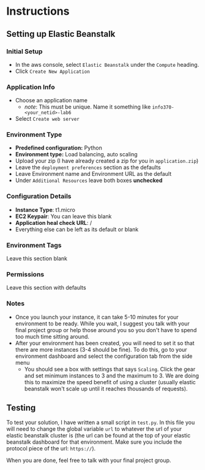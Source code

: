 # Instructions

## Setting up Elastic Beanstalk

### Initial Setup
* In the aws console, select `Elastic Beanstalk` under the `Compute` heading.
* Click `Create New Application`

### Application Info
* Choose an application name
    * _note_: This must be unique. Name it something like `info370-<your_netid>-lab6`
* Select `Create web server`

### Environment Type
* **Predefined configuration:** Python
* **Environment type:** Load balancing, auto scaling
* Upload your zip (I have already created a zip for you in `application.zip`)
* Leave the `deployment preferences` section as the defaults
* Leave Environment name and Environment URL as the default
* Under `Additional Resources` leave both boxes **unchecked**

### Configuration Details
* **Instance Type**: t1.micro
* **EC2 Keypair**: You can leave this blank
* **Application heal check URL**: /
* Everything else can be left as its default or blank

### Environment Tags
Leave this section blank

### Permissions
Leave this section with defaults

### Notes
* Once you launch your instance, it can take 5-10 minutes for your environment to be ready. While you wait, I suggest you talk with your final project group or help those around you so you don't have to spend too much time sitting around.
* After your environment has been created, you will need to set it so that there are more instances (3-4 should be fine). To do this, go to your environment dashboard and select the configuration tab from the side menu
   * You should see a box with settings that says `Scaling`. Click the gear and set minimum instances to 3 and the maximum to 3. We are doing this to maximize the speed benefit of using a cluster (usually elastic beanstalk won't scale up until it reaches thousands of requests).

## Testing
To test your solution, I have written a small script in `test.py`. In this file you will need to change the global variable `url` to whatever the url of your elastic beanstalk cluster is (the url can be found at the top of your elastic beanstalk dashboard for that environment. Make sure you include the protocol piece of the url: `https://`).

When you are done, feel free to talk with your final project group.
